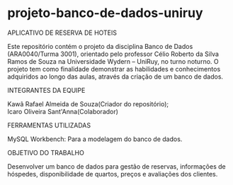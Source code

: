 # projeto-banco-de-dados-uniruy

APLICATIVO DE RESERVA DE HOTEIS

Este repositório contém o projeto da disciplina Banco de Dados (ARA0040/Turma 3001), orientado pelo professor Célio Roberto da Silva Ramos de Souza na Universidade Wydern – UniRuy, no turno noturno. O projeto tem como finalidade demonstrar as habilidades e conhecimentos adquiridos ao longo das aulas, através da criação de um banco de dados.

INTEGRANTES DA EQUIPE

Kawã Rafael Almeida de Souza(Criador do repositório);                                                                                                                                              
Icaro Oliveira Sant'Anna(Colaborador)

FERRAMENTAS UTILIZADAS

MySQL Workbench: Para a modelagem do banco de dados.

OBJETIVO DO TRABALHO

Desenvolver um banco de dados para gestão de reservas, informações de hóspedes, disponibilidade de quartos, preços e avaliações dos clientes. 
